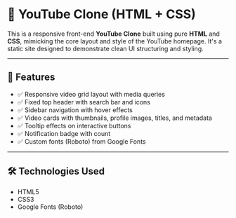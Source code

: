 # 🎥 YouTube Clone (HTML + CSS)

This is a responsive front-end **YouTube Clone** built using pure **HTML** and **CSS**, mimicking the core layout and style of the YouTube homepage. It's a static site designed to demonstrate clean UI structuring and styling.

---

## 🚀 Features

- ✅ Responsive video grid layout with media queries
- ✅ Fixed top header with search bar and icons
- ✅ Sidebar navigation with hover effects
- ✅ Video cards with thumbnails, profile images, titles, and metadata
- ✅ Tooltip effects on interactive buttons
- ✅ Notification badge with count
- ✅ Custom fonts (Roboto) from Google Fonts

---



## 🛠️ Technologies Used

- HTML5
- CSS3
- Google Fonts (Roboto)

